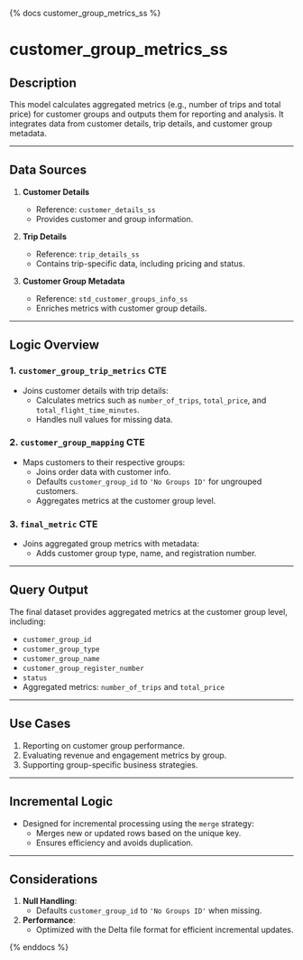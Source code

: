 <!-- markdownlint-disable MD041 -->
{% docs customer_group_metrics_ss %}

# customer_group_metrics_ss

## Description
This model calculates aggregated metrics (e.g., number of trips and total price) for customer groups and outputs them for reporting and analysis. It integrates data from customer details, trip details, and customer group metadata.

---

## Data Sources
1. **Customer Details**
   - Reference: `customer_details_ss`
   - Provides customer and group information.

2. **Trip Details**
   - Reference: `trip_details_ss`
   - Contains trip-specific data, including pricing and status.

3. **Customer Group Metadata**
   - Reference: `std_customer_groups_info_ss`
   - Enriches metrics with customer group details.

---

## Logic Overview

### 1. **`customer_group_trip_metrics` CTE**
   - Joins customer details with trip details:
     - Calculates metrics such as `number_of_trips`, `total_price`, and `total_flight_time_minutes`.
     - Handles null values for missing data.

### 2. **`customer_group_mapping` CTE**
   - Maps customers to their respective groups:
     - Joins order data with customer info.
     - Defaults `customer_group_id` to `'No Groups ID'` for ungrouped customers.
     - Aggregates metrics at the customer group level.

### 3. **`final_metric` CTE**
   - Joins aggregated group metrics with metadata:
     - Adds customer group type, name, and registration number.

---

## Query Output
The final dataset provides aggregated metrics at the customer group level, including:
- `customer_group_id`
- `customer_group_type`
- `customer_group_name`
- `customer_group_register_number`
- `status`
- Aggregated metrics: `number_of_trips` and `total_price`

---

## Use Cases
1. Reporting on customer group performance.
2. Evaluating revenue and engagement metrics by group.
3. Supporting group-specific business strategies.

---

## Incremental Logic
- Designed for incremental processing using the `merge` strategy:
  - Merges new or updated rows based on the unique key.
  - Ensures efficiency and avoids duplication.

---

## Considerations
1. **Null Handling**:
   - Defaults `customer_group_id` to `'No Groups ID'` when missing.
2. **Performance**:
   - Optimized with the Delta file format for efficient incremental updates.

{% enddocs %}
